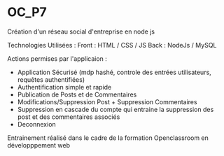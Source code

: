 # OC_P7
Création d'un réseau social d'entreprise en node js

Technologies Utilisées :
Front : HTML / CSS / JS
Back : NodeJs / MySQL

Actions permises par l'applicaion :

- Application Sécurisé (mdp hashé, controle des entrées utilisateurs, requêtes authentifiées)
- Authentification simple et rapide
- Publication de Posts et de Commentaires
- Modifications/Suppression Post + Suppression Commentaires
- Suppression en cascade du compte qui entraine la suppression des post et des commentaires associés 
- Deconnexion 

Entrainement réalisé dans le cadre de la formation Openclassroom en développpement web
